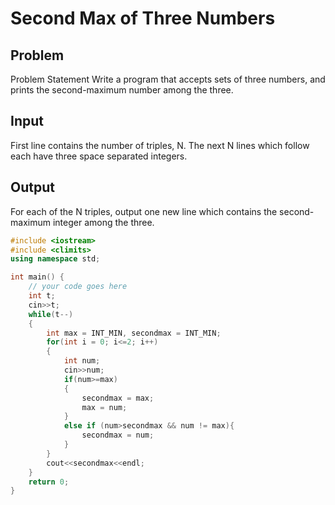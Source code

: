 # Second Max of Three Numbers
## Problem
Problem Statement
Write a program that accepts sets of three numbers, and prints the second-maximum number among the three.

## Input
First line contains the number of triples, N.
The next N lines which follow each have three space separated integers.
## Output
For each of the N triples, output one new line which contains the second-maximum integer among the three.
```cpp
#include <iostream>
#include <climits>
using namespace std;

int main() {
	// your code goes here
	int t;
	cin>>t;
	while(t--)
	{
	    int max = INT_MIN, secondmax = INT_MIN;
	    for(int i = 0; i<=2; i++)
	    {
    	    int num;
    	    cin>>num;
    	    if(num>=max)
    	    {
    	        secondmax = max;
    	        max = num;
    	    }
    	    else if (num>secondmax && num != max){
    	        secondmax = num;
    	    }
	    }
	    cout<<secondmax<<endl;
	}
	return 0;
}
```